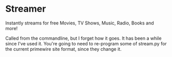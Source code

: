 # Streamer

Instantly streams for free Movies, TV Shows, Music, Radio, Books and more!

Called from the commandline, but I forget how it goes. It has been a while since I've used it.
You're going to need to re-program some of stream.py for the current primewire site format, since they change it.
